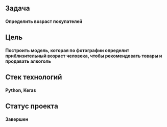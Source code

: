 ## Задача

#### Определить возраст покупателей

## Цель
#### Построить модель, которая по фотографии определит приблизительный возраст человека, чтобы рекомендовать товары и продавать алкоголь

## Стек технологий
#### Python, Keras

## Статус проекта
#### Завершен
